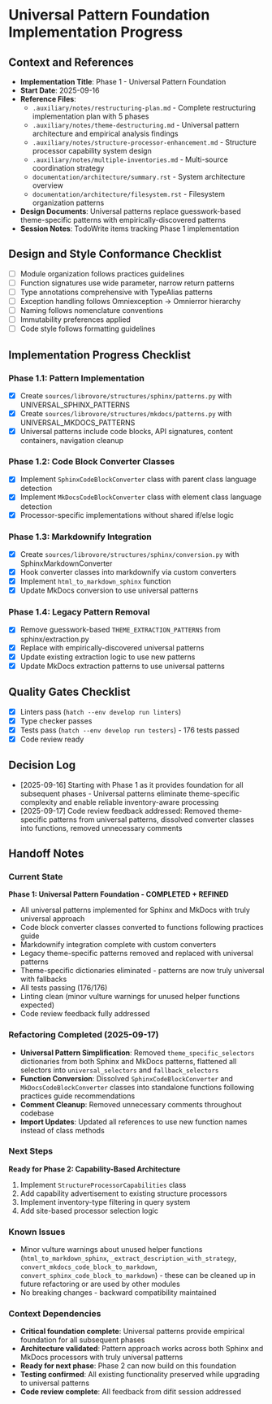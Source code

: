 # Universal Pattern Foundation Implementation Progress

## Context and References
- **Implementation Title**: Phase 1 - Universal Pattern Foundation
- **Start Date**: 2025-09-16
- **Reference Files**:
  - `.auxiliary/notes/restructuring-plan.md` - Complete restructuring implementation plan with 5 phases
  - `.auxiliary/notes/theme-destructuring.md` - Universal pattern architecture and empirical analysis findings
  - `.auxiliary/notes/structure-processor-enhancement.md` - Structure processor capability system design
  - `.auxiliary/notes/multiple-inventories.md` - Multi-source coordination strategy
  - `documentation/architecture/summary.rst` - System architecture overview
  - `documentation/architecture/filesystem.rst` - Filesystem organization patterns
- **Design Documents**: Universal patterns replace guesswork-based theme-specific patterns with empirically-discovered patterns
- **Session Notes**: TodoWrite items tracking Phase 1 implementation

## Design and Style Conformance Checklist
- [ ] Module organization follows practices guidelines
- [ ] Function signatures use wide parameter, narrow return patterns
- [ ] Type annotations comprehensive with TypeAlias patterns
- [ ] Exception handling follows Omniexception → Omnierror hierarchy
- [ ] Naming follows nomenclature conventions
- [ ] Immutability preferences applied
- [ ] Code style follows formatting guidelines

## Implementation Progress Checklist

### Phase 1.1: Pattern Implementation
- [x] Create `sources/librovore/structures/sphinx/patterns.py` with UNIVERSAL_SPHINX_PATTERNS
- [x] Create `sources/librovore/structures/mkdocs/patterns.py` with UNIVERSAL_MKDOCS_PATTERNS
- [x] Universal patterns include code blocks, API signatures, content containers, navigation cleanup

### Phase 1.2: Code Block Converter Classes
- [x] Implement `SphinxCodeBlockConverter` class with parent class language detection
- [x] Implement `MkDocsCodeBlockConverter` class with element class language detection
- [x] Processor-specific implementations without shared if/else logic

### Phase 1.3: Markdownify Integration
- [x] Create `sources/librovore/structures/sphinx/conversion.py` with SphinxMarkdownConverter
- [x] Hook converter classes into markdownify via custom converters
- [x] Implement `html_to_markdown_sphinx` function
- [x] Update MkDocs conversion to use universal patterns

### Phase 1.4: Legacy Pattern Removal
- [x] Remove guesswork-based `THEME_EXTRACTION_PATTERNS` from sphinx/extraction.py
- [x] Replace with empirically-discovered universal patterns
- [x] Update existing extraction logic to use new patterns
- [x] Update MkDocs extraction patterns to use universal patterns

## Quality Gates Checklist
- [x] Linters pass (`hatch --env develop run linters`)
- [x] Type checker passes
- [x] Tests pass (`hatch --env develop run testers`) - 176 tests passed
- [x] Code review ready

## Decision Log
- [2025-09-16] Starting with Phase 1 as it provides foundation for all subsequent phases - Universal patterns eliminate theme-specific complexity and enable reliable inventory-aware processing
- [2025-09-17] Code review feedback addressed: Removed theme-specific patterns from universal patterns, dissolved converter classes into functions, removed unnecessary comments

## Handoff Notes
### Current State
**Phase 1: Universal Pattern Foundation - COMPLETED + REFINED**
- All universal patterns implemented for Sphinx and MkDocs with truly universal approach
- Code block converter classes converted to functions following practices guide
- Markdownify integration complete with custom converters
- Legacy theme-specific patterns removed and replaced with universal patterns
- Theme-specific dictionaries eliminated - patterns are now truly universal with fallbacks
- All tests passing (176/176)
- Linting clean (minor vulture warnings for unused helper functions expected)
- Code review feedback fully addressed

### Refactoring Completed (2025-09-17)
- **Universal Pattern Simplification**: Removed `theme_specific_selectors` dictionaries from both Sphinx and MkDocs patterns, flattened all selectors into `universal_selectors` and `fallback_selectors`
- **Function Conversion**: Dissolved `SphinxCodeBlockConverter` and `MkDocsCodeBlockConverter` classes into standalone functions following practices guide recommendations
- **Comment Cleanup**: Removed unnecessary comments throughout codebase
- **Import Updates**: Updated all references to use new function names instead of class methods

### Next Steps
**Ready for Phase 2: Capability-Based Architecture**
1. Implement `StructureProcessorCapabilities` class
2. Add capability advertisement to existing structure processors
3. Implement inventory-type filtering in query system
4. Add site-based processor selection logic

### Known Issues
- Minor vulture warnings about unused helper functions (`html_to_markdown_sphinx`, `_extract_description_with_strategy`, `convert_mkdocs_code_block_to_markdown`, `convert_sphinx_code_block_to_markdown`) - these can be cleaned up in future refactoring or are used by other modules
- No breaking changes - backward compatibility maintained

### Context Dependencies
- **Critical foundation complete**: Universal patterns provide empirical foundation for all subsequent phases
- **Architecture validated**: Pattern approach works across both Sphinx and MkDocs processors with truly universal patterns
- **Ready for next phase**: Phase 2 can now build on this foundation
- **Testing confirmed**: All existing functionality preserved while upgrading to universal patterns
- **Code review complete**: All feedback from difit session addressed